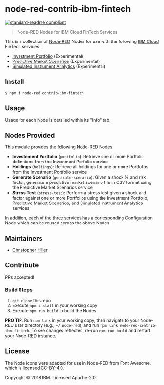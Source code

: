 # node-red-contrib-ibm-fintech

[![standard-readme compliant](https://img.shields.io/badge/standard--readme-OK-green.svg?style=flat-square)](https://github.com/RichardLitt/standard-readme)

> Node-RED Nodes for IBM Cloud FinTech Services

This is a collection of [Node-RED](https://nodered.org) Nodes for use with the following [IBM Cloud](https://www.ibm.com/cloud/) FinTech services:

- [Investment Portfolio](https://console.bluemix.net/catalog/services/investment-portfolio) (Experimental)
- [Predictive Market Scenarios](https://console.bluemix.net/catalog/services/predictive-market-scenarios) (Experimental)
- [Simulated Instrument Analytics](https://console.bluemix.net/catalog/services/simulated-instrument-analytics) (Experimental)

## Install

```bash
$ npm i node-red-contrib-ibm-fintech
```

## Usage

Usage for each Node is detailed within its "Info" tab.

## Nodes Provided

This module provides the following Node-RED Nodes:

- **Investement Portfolio** (`portfolio`): Retrieve one or more Portfolio definitions from the Investment Porfolio service
- **Holdings** (`holdings`): Retrieve all holdings for one or more Portfolios from the Investment Portfolio service
- **Generate Scenario** (`generate-scenario`): Given a shock % and risk factor, generate a predictive market scenario file in CSV format using the Predictive Market Scenarios service
- **Stress Test** (`stress-test`): Perform a stress test given a shock and factor against one or more Portfolios using the Investment Portfolio, Predictive Market Scenarios, and Simulated Instrument Analytics services

In addition, each of the three services has a corresponding Configuration Node which can be reused across the above Nodes.

## Maintainers

- [Christopher Hiller](https://github.com/boneskull)

## Contribute

PRs accepted!

### Build Steps

1. `git clone` this repo
2. Execute `npm install` in your working copy
3. Execute `npm run build` to build the Nodes

**PRO TIP**: Run `npm link` in your working copy, then navigate to your Node-RED user directory (e.g., `~/.node-red`), and run `npm link node-red-contrib-ibm-fintech`.  To see changes reflected, re-run `npm run build` and restart your Node-RED instance.

## License

The Node icons were adapted for use in Node-RED from [Font Awesome](https://fontawesome.com), which is [licensed CC-BY-4.0](https://fontawesome.com/license).

Copyright © 2018 IBM.  Licensed Apache-2.0.
